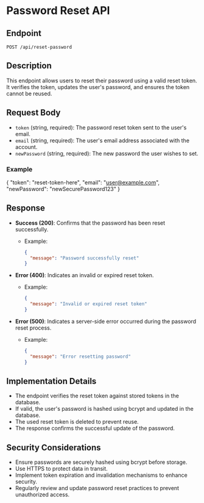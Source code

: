 # Password Reset API

## Endpoint
`POST /api/reset-password`

## Description
This endpoint allows users to reset their password using a valid reset token. It verifies the token, updates the user's password, and ensures the token cannot be reused.

## Request Body
- `token` (string, required): The password reset token sent to the user's email.
- `email` (string, required): The user's email address associated with the account.
- `newPassword` (string, required): The new password the user wishes to set.

### Example
{
"token": "reset-token-here",
"email": "user@example.com",
"newPassword": "newSecurePassword123"
}

## Response
- **Success (200)**: Confirms that the password has been reset successfully.
  - Example:
    ```json
    {
      "message": "Password successfully reset"
    }
    ```

- **Error (400)**: Indicates an invalid or expired reset token.
  - Example:
    ```json
    {
      "message": "Invalid or expired reset token"
    }
    ```

- **Error (500)**: Indicates a server-side error occurred during the password reset process.
  - Example:
    ```json
    {
      "message": "Error resetting password"
    }
    ```

## Implementation Details
- The endpoint verifies the reset token against stored tokens in the database.
- If valid, the user's password is hashed using bcrypt and updated in the database.
- The used reset token is deleted to prevent reuse.
- The response confirms the successful update of the password.

## Security Considerations
- Ensure passwords are securely hashed using bcrypt before storage.
- Use HTTPS to protect data in transit.
- Implement token expiration and invalidation mechanisms to enhance security.
- Regularly review and update password reset practices to prevent unauthorized access.
